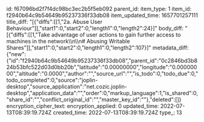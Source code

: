 id: f67096bd2f7f4dc98bc3ec2b5f5eb092
parent_id: 
item_type: 1
item_id: f2940b64c9b54649b95237336f33db08
item_updated_time: 1657701257111
title_diff: "[{\"diffs\":[[1,\"2a. Abuse User Behaviour\"]],\"start1\":0,\"start2\":0,\"length1\":0,\"length2\":24}]"
body_diff: "[{\"diffs\":[[1,\"Take advantage of user actions to gain further access to machines in the network\\\n\\\n# Abusing Writable Shares\"]],\"start1\":0,\"start2\":0,\"length1\":0,\"length2\":107}]"
metadata_diff: {"new":{"id":"f2940b64c9b54649b95237336f33db08","parent_id":"0c2846bd3b824b53bfc522d03d0bb20b","latitude":"0.00000000","longitude":"0.00000000","altitude":"0.0000","author":"","source_url":"","is_todo":0,"todo_due":0,"todo_completed":0,"source":"joplin-desktop","source_application":"net.cozic.joplin-desktop","application_data":"","order":0,"markup_language":1,"is_shared":0,"share_id":"","conflict_original_id":"","master_key_id":""},"deleted":[]}
encryption_cipher_text: 
encryption_applied: 0
updated_time: 2022-07-13T08:39:19.724Z
created_time: 2022-07-13T08:39:19.724Z
type_: 13